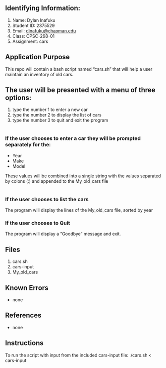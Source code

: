 ## Identifying Information:
1. Name: Dylan Inafuku
2. Student ID: 2375529
3. Email: dinafuku@chapman.edu
4. Class: CPSC-298-01
5. Assignment: cars

## Application Purpose

This repo will contain a bash script named “cars.sh” that will help a user maintain an inventory of old cars.  
   
## The user will be presented with a menu of three options:

1. type the number 1 to enter a new car
2. type the number 2 to display the list of cars
3. type the number 3 to quit and exit the program   
 
### If the user chooses to enter a car they will be prompted separately for the: 

- Year  
- Make 
- Model  

These values will be combined into a single string with the values separated by colons (:) and appended to the My_old_cars file  
 
### If the user chooses to list the cars   
The program will display the lines of the My_old_cars file, sorted by year

### If the user chooses to Quit  
The program will display a “Goodbye” message and exit.

## Files
1. cars.sh
2. cars-input
3. My_old_cars

## Known Errors
- none

## References
- none

## Instructions
To run the script with input from the included cars-input file:
./cars.sh < cars-input
